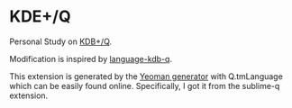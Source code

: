 # KDE+/Q
Personal Study on [KDB+/Q](https://marketplace.visualstudio.com/items?itemName=lwshang.q).

Modification is inspired by [language-kdb-q](https://atom.io/packages/language-kdb-q).

This extension is generated by the [Yeoman generator](https://www.npmjs.com/package/generator-code) with Q.tmLanguage which can be easily found online. Specifically, I got it from the sublime-q extension.

